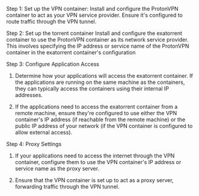 Step 1: Set up the VPN container:
Install and configure the ProtonVPN container to act as your VPN service provider. Ensure it's configured to route traffic through the VPN tunnel.

Step 2: Set up the torrent container
Install and configure the exatorrent container to use the ProtonVPN container as its network service provider. This involves specifying the IP address or service name of the ProtonVPN container in the exatorrent container's configuration

Step 3: Configure Application Access
1) Determine how your applications will access the exatorrent container. If the applications are running on the same machine as the containers, they can typically access the containers using their internal IP addresses.

2) If the applications need to access the exatorrent container from a remote machine, ensure they're configured to use either the VPN container's IP address (if reachable from the remote machine) or the public IP address of your network (if the VPN container is configured to allow external access).

Step 4: Proxy Settings
1) If your applications need to access the internet through the VPN container, configure them to use the VPN container's IP address or service name as the proxy server.
   
2) Ensure that the VPN container is set up to act as a proxy server, forwarding traffic through the VPN tunnel.



